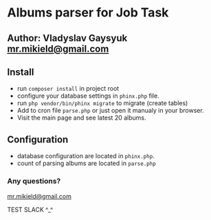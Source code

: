 # Albums parser for Job Task
## Author: Vladyslav Gaysyuk <mr.mikield@gmail.com>

## Install

* run `composer install` in project root
* configure your database settings in `phinx.php` file.
* run `php vendor/bin/phinx migrate` to migrate (create tables)
* Add to cron file `parse.php` or just open it manualy in your browser.
* Visit the main page and see latest 20 albums.


## Configuration

* database configuration are located in `phinx.php`. 
* count of parsing albums are located in `parse.php`


### Any questions?
mr.mikield@gmail.com <Vladyslav Gaysyuk>


TEST SLACK ^_^
